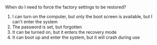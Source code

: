 When do I need to force the factory settings to be restored?
1. I can turn on the computer, but only the boot screen is available, but I can't enter the system
2. The password is set, but forgotten
3. It can be turned on, but it enters the recovery mode
4. It can boot up and enter the system, but it will crash during use
